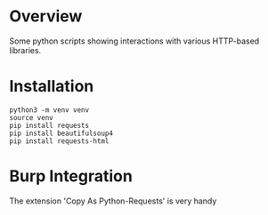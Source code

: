 Overview
===============

Some python scripts showing interactions with various HTTP-based libraries.

Installation
===============

    python3 -m venv venv
    source venv
    pip install requests
    pip install beautifulsoup4
    pip install requests-html

Burp Integration
===============

The extension 'Copy As Python-Requests' is very handy